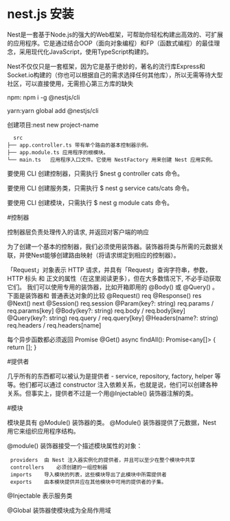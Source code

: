 # nest.js 安装

  Nest是一套基于Node.js的强大的Web框架，可帮助你轻松构建出高效的、可扩展的应用程序。它是通过结合OOP（面向对象编程）和FP（函数式编程）的最佳理念，采用现代化JavaScript，使用TypeScript构建的。

  Nest不仅仅只是一套框架，因为它是基于绝妙的，著名的流行库Express和Socket.io构建的（你也可以根据自己的需求选择任何其他库），所以无需等待大型社区，可以直接使用，无需担心第三方库的缺失

  npm: npm i -g @nestjs/cli
  
  yarn:yarn global add @nestjs/cli
  
  创建项目:nest new project-name 
  
	  src
	├── app.controller.ts 带有单个路由的基本控制器示例。
	├── app.module.ts 应用程序的根模块。
	└── main.ts   应用程序入口文件。它使用 NestFactory 用来创建 Nest 应用实例。
	
  要使用 CLI 创建控制器，只需执行 $nest g controller cats 命令。
  
  要使用 CLI 创建服务类，只需执行 $ nest g service cats/cats 命令。
  
  要使用 CLI 创建模块，只需执行 $ nest g module cats 命令。
  
#控制器

  控制器层负责处理传入的请求, 并返回对客户端的响应
  
  为了创建一个基本的控制器，我们必须使用装饰器。装饰器将类与所需的元数据关联，并使Nest能够创建路由映射（将请求绑定到相应的控制器）。
  
 「Request」对象表示 HTTP 请求，并具有「Request」查询字符串，参数，HTTP 标头 和 正文的属性（在这里阅读更多），但在大多数情况下, 不必手动获取它们。 我们可以使用专用的装饰器，比如开箱即用的 @Body() 或 @Query() 。
  下面是装饰器和 普通表达对象的比较
        @Request()	req
		@Response()	res
		@Next()	next
		@Session()	req.session
		@Param(key?: string)	req.params / req.params[key]
		@Body(key?: string)	req.body / req.body[key]
		@Query(key?: string)	req.query / req.query[key]
		@Headers(name?: string)	req.headers / req.headers[name]
		
  每个异步函数都必须返回 Promise
       @Get()
		async findAll(): Promise<any[]> {
		  return [];
		}
		
#提供者
  
  几乎所有的东西都可以被认为是提供者 - service, repository, factory, helper 等等。他们都可以通过 constructor 注入依赖关系，也就是说，他们可以创建各种关系。但事实上，提供者不过是一个用@Injectable() 装饰器注解的类。
 
#模块

  模块是具有 @Module() 装饰器的类。 @Module() 装饰器提供了元数据，Nest 用它来组织应用程序结构。
  
  @module() 装饰器接受一个描述模块属性的对象：
  
     providers	由 Nest 注入器实例化的提供者，并且可以至少在整个模块中共享
	 controllers	必须创建的一组控制器
	 imports	导入模块的列表，这些模块导出了此模块中所需提供者
	 exports	由本模块提供并应在其他模块中可用的提供者的子集。
	 
  @Injectable 表示服务类
  
  @Global 装饰器使模块成为全局作用域